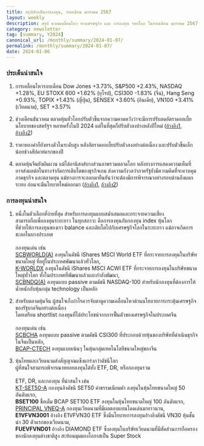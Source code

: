 ```yaml
---
title: สรุปประเด็นการลงทุน, รอบเดือน มกราคม 2567
layout: weekly
description: สรุป ความเคลื่อนไหว ทางเศรษฐกิจ และ การลงทุน รอบโลก ในรอบเดือน มกราคม 2567
category: newsletter
tag: [summary, Y2024]
canonical_url: /monthly/summary/2024-01-07/
permalink: /monthly/summary/2024-01-07/
date: 2024-01-06
---
```


### ประเด็นน่าสนใจ

1. การเคลื่อนไหวรอบเดือน Dow Jones +3.73%, S&P500 +2.43%, NASDAQ +1.28%, EU STOXX 600 +1.62% (ยุโรป), CSI300 -1.83% (จีน), Hang Seng +0.93%, TOPIX +1.43% (ญี่ปุ่น), SENSEX +3.60% (อินเดีย), VN100 +3.41% (เวียดนาม), SET +3.57%

2. ช่วงเดือนธันวาคม ตลาดหุ้นทั่วโลกปรับตัวขึ้นจากความคาดหวังว่าจะมีการปรับลดอัตราดอกเบี้ยนโยบายของสหรัฐฯ หลายครั้งในปี 2024 แต่ในที่สุดก็ปรับตัวลงบ้างหลังปีใหม่ 
([อ้างอิง1](https://www.cnbc.com/2023/12/27/stock-markets-markets-holiday-cheer-continues.html), 
[อ้างอิง2](https://www.cnbc.com/2024/01/04/stock-market-today-live-updates.html)) 

3. ราคาทองคำก็ยังทรงตัวในระดับสูง หลังอัตราดอกเบี้ยปรับตัวลงอย่างต่อเนื่อง และปรับตัวขึ้นเล็กน้อยช่วงสัปดาห์แรกของปี

4. ตลาดหุ้นจีนยังผันผวน แม้ได้อานิสงส์บางส่วนภาพรวมตลาดโลก หลังทางการแสดงความเห็นที่อาจส่งผลต่อในทางจำกัดการเติบโตของธุรกิจเกม ส่งความกังวลว่าภาครัฐยังมีความคิดที่จะควบคุมภาคธุรกิจ และตลาดทุน แม้ทางการจะออกมายืนยันว่าจะต้องมีการพิจารณาอย่างรอบด้านถึงผลกระทบ ก่อนจะมีนโยบายใหม่ออกมา
([อ้างอิง1](https://www.cnbc.com/2023/12/22/tencent-netease-shares-plummet-on-new-china-online-gaming-guidelines.html), 
[อ้างอิง2](https://www.cnbc.com/2023/12/27/chinese-online-gaming-stocks-rebound-after-regulators-assurance-on-new-rules.html)) 



### การลงทุนน่าสนใจ

1. หนึ่งในตัวเลือกที่ง่ายที่สุด สำหรับการลงทุนแบบสม่ำเสมอและกระจายความเสี่ยง  
สามารถถือเพื่อลงทุนระยะยาว ในทุกสภาวะ คือการลงทุนกับกองทุน index หุ้นโลก  
ที่ช่วยให้การลงทุนของเรา balance และเติบโตไปกับเศรษฐกิจโลกในระยะยาว แม้อาจเกิดการชะลอในบางประเทศ<br><br>
กองทุนเด่น เช่น  
[SCBWORLD(A)](https://www.finnomena.com/fund/SCBWORLD(A)) ลงทุนในดัชนี iShares MSCI World ETF ที่กระจายการลงทุนในบริษัทขนาดใหญ่ ที่อยู่ในประเทศพัฒนาแล้วทั่วโลก,  
[K-WORLDX](https://www.finnomena.com/fund/K-WORLDX) ลงทุนในดัชนี iShares MSCI ACWI ETF ที่กระจายการลงทุนในบริษัทขนาดใหญ่ทั่วโลก ทั้งในประเทศที่พัฒนาแล้วและกำลังพัฒนา,  
[SCBNDQ(A)](https://www.finnomena.com/fund/SCBNDQ(A)) ลงทุนแบบ passive ตามดัชนี NASDAQ-100 สำหรับนักลงทุนที่ต้องการให้น้ำหนักกับหุ้นกลุ่ม technology เป็นหลัก  

2. สำหรับตลาดหุ้นจีน ผู้สนใจเก็งกำไรควรจับตาดูความเคลื่อนไหวด้านนโยบายการกระตุ้นเศรษฐกิจของรัฐบาลจีนอย่างต่อเนื่อง  
โดยเตรียม shortlist กองทุนที่ได้ประโยชน์จากการฟื้นตัวของเศรษฐกิจในประเทศจีน<br><br>
กองทุนเด่น เช่น  
[SCBCHA](https://www.finnomena.com/fund/SCBCHA) ลงทุนแบบ passive ตามดัชนี CSI300 ที่ประกอบด้วยหุ้นของบริษัทที่ดำเนินธุรกิจในจีนเป็นหลัก,  
[BCAP-CTECH](https://www.finnomena.com/fund/BCAP-CTECH) ลงทุนแบบเน้นๆ ในหุ้นกลุ่มเทคโนโลยีขนาดใหญ่ของจีน

3. หุ้นไทยและเวียดนามส่งสัญญาณแข็งแกร่งกว่าดัชนีโลก  
ผู้ที่สนใจสามารถพิจารณาทยอยลงทุนได้ทั้ง ETF, DR, หรือกองทุนรวม<br><br>
ETF, DR, และกองทุน ที่น่าสนใจ เช่น  
[KT-SET50-A](https://www.finnomena.com/fund/KT-SET50-A) กองทุนอิงดัชนี SET50 ค่าธรรมเนียมต่ำ ลงทุนในหุ้นไทยขนาดใหญ่ 50 อันดับแรก,  
**BSET100** ชื่อเต็ม BCAP SET100 ETF ลงทุนในหุ้นไทยขนาดใหญ่ 100 อันดับแรก,  
[PRINCIPAL VNEQ-A](https://www.finnomena.com/fund/PRINCIPAL%20VNEQ-A) กองทุนเวียดนามที่มีผลตอบแทนโดดเด่นมายาวนาน,  
**E1VFVN3001** อ้างอิง E1VFVN30 ETF ซึ่งมีนโยบายการลงทุนอ้างอิงดัชนี VN30 หุ้นชั้นนำ 30 ตัวแรกของเวียดนาม,  
**FUEVFVND01** อ้างอิง DIAMOND ETF ซึ่งลงทุนในบริษัทเวียดนามที่มีสัดส่วนการถือครองของนักลงทุนต่างชาติสูง สะท้อนมุมมองโอกาสเป็น Super Stock 


<!-- Google AdSense -->
<script async src="https://pagead2.googlesyndication.com/pagead/js/adsbygoogle.js?client=ca-pub-1469161366135496" crossorigin="anonymous"></script>
